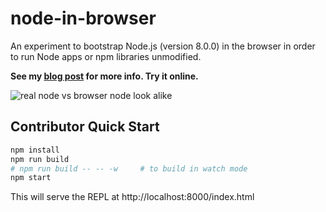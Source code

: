 # node-in-browser
An experiment to bootstrap Node.js (version 8.0.0) in the browser in order to run Node apps or npm libraries unmodified.

**See my [blog post](https://blog.cloudboost.io/how-to-run-node-js-apps-in-the-browser-3f077f34f8a5) for more info. Try it online.**

![real node vs browser node look alike](https://cdn-images-1.medium.com/max/2000/1*BJSZn_aK5CEZ14Uis5Q4Dg.gif)

## Contributor Quick Start

``` bash
npm install
npm run build
# npm run build -- -- -w     # to build in watch mode
npm start
```

This will serve the REPL at http://localhost:8000/index.html
